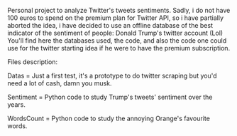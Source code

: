 Personal project to analyze Twitter's tweets sentiments.
Sadly, i do not have 100 euros to spend on the premium plan for Twitter API, so i have partially aborted the idea, i have decided to use an offline database of the best indicator of the sentiment of people: Donald Trump's twitter account (Lol)
You'll find here the databases used, the code, and also the code one could use for the twitter starting idea if he were to have the premium subscription.

Files description:

Datas = Just a first test, it's a prototype to do twitter scraping but you'd need a lot of cash, damn you musk.

Sentiment = Python code to study Trump's tweets' sentiment over the years.

WordsCount = Python code to study the annoying Orange's favourite words.

